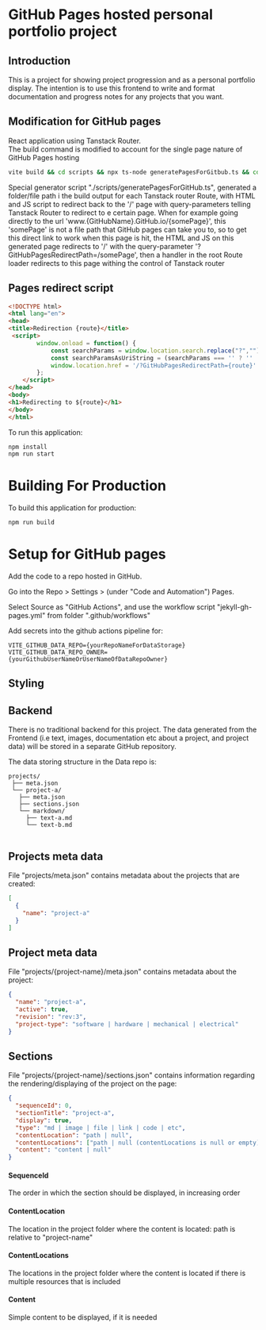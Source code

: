 # GitHub Pages hosted personal portfolio project 

## Introduction
This is a project for showing project progression and as a personal portfolio display. The intention is to use this frontend to write and format documentation and progress notes for any projects that you want.


## Modification for GitHub pages
React application using Tanstack Router.  
The build command is modified to account for the single page nature of GitHub Pages hosting 
```bash
vite build && cd scripts && npx ts-node generatePagesForGitbub.ts && cd ..  && tsc"
```
Special generator script "./scripts/generatePagesForGitHub.ts", generated a folder/file path i the build output for each Tanstack router Route, with HTML and JS script to redirect back to the '/' page with query-parameters telling Tanstack Router to redirect to e certain page.
When for example going directly to the url 'www.{GitHubName}.GitHub.io/{somePage}', this 'somePage' is not a file path that GitHub pages can take you to, so to get this direct link to work when this page is hit, the HTML and JS on this generated page redirects to '/' with the query-parameter '?GitHubPagesRedirectPath=/somePage', then a handler in the root Route loader redirects to this page withing the control of Tanstack router  
## Pages redirect script
```html
<!DOCTYPE html>
<html lang="en">
<head>
<title>Redirection {route}</title>
 <script>
        window.onload = function() {
            const searchParams = window.location.search.replace("?","");
            const searchParamsAsUriString = (searchParams === '' ? '' : '&' + searchParams); 
            window.location.href = '/?GitHubPagesRedirectPath={route}' + searchParamsAsUriString;
        };
    </script>
</head>
<body>
<h1>Redirecting to ${route}</h1>
</body>
</html>
```

To run this application:

```bash
npm install
npm run start  
```

# Building For Production

To build this application for production:

```bash
npm run build
```

# Setup for GitHub pages

Add the code to a repo hosted in GitHub.

Go into the Repo > Settings > (under "Code and Automation") Pages.

Select Source as "GitHub Actions", and use the workflow script "jekyll-gh-pages.yml" from folder ".github/workflows"

Add secrets into the github actions pipeline for:
```
VITE_GITHUB_DATA_REPO={yourRepoNameForDataStorage}
VITE_GITHUB_DATA_REPO_OWNER={yourGithubUserNameOrUserNameOfDataRepoOwner}
```

## Styling

[//]: # (ToDo: Will use Tailwind )


## Backend
There is no traditional backend for this project. 
The data generated from the Frontend (i.e text, images, documentation etc about a project, and project data) will be stored in a separate GitHub repository.

The data storing structure in the Data repo is:


```
projects/
 ├── meta.json  
 └── project-a/ 
   ├── meta.json 
   ├── sections.json 
   └── markdown/
     ├── text-a.md 
     └── text-b.md 
  
```

## Projects meta data
File "projects/meta.json" contains metadata about the projects that are created:
```json
[
  {
    "name": "project-a"
  }
]
```
## Project meta data
File "projects/{project-name}/meta.json" contains metadata about the project:
```json
{
  "name": "project-a",
  "active": true,
  "revision": "rev:3",
  "project-type": "software | hardware | mechanical | electrical" 
}
```

## Sections
File "projects/{project-name}/sections.json" contains information regarding the rendering/displaying of the project on the page:
```json
{
  "sequenceId": 0,
  "sectionTitle": "project-a",
  "display": true,
  "type": "md | image | file | link | code | etc",
  "contentLocation": "path | null", 
  "contentLocations": ["path | null (contentLocations is null or empty)"], 
  "content": "content | null"
}
```
#### SequenceId
The order in which the section should be displayed, in increasing order
#### ContentLocation
The location in the project folder where the content is located: path is relative to "project-name"
#### ContentLocations
The locations in the project folder where the content is located if there is multiple resources that is included
#### Content
Simple content to be displayed, if it is needed  
